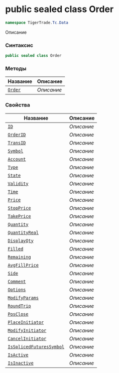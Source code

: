 
# public sealed class Order
```csharp
namespace TigerTrade.Tc.Data
```



Описание

### Синтаксис
```csharp
public sealed class Order
```


### Методы
| Название | Описание |
| --- | --- |
| [`Order`](./Order.cs/Методы/Order.md) | *Описание* |

### Свойства
| Название | Описание |
| --- | --- |
| [`ID`](./Order.cs/Свойства/ID.md) | *Описание* |
| [`OrderID`](./Order.cs/Свойства/OrderID.md) | *Описание* |
| [`TransID`](./Order.cs/Свойства/TransID.md) | *Описание* |
| [`Symbol`](./Order.cs/Свойства/Symbol.md) | *Описание* |
| [`Account`](./Order.cs/Свойства/Account.md) | *Описание* |
| [`Type`](./Order.cs/Свойства/Type.md) | *Описание* |
| [`State`](./Order.cs/Свойства/State.md) | *Описание* |
| [`Validity`](./Order.cs/Свойства/Validity.md) | *Описание* |
| [`Time`](./Order.cs/Свойства/Time.md) | *Описание* |
| [`Price`](./Order.cs/Свойства/Price.md) | *Описание* |
| [`StopPrice`](./Order.cs/Свойства/StopPrice.md) | *Описание* |
| [`TakePrice`](./Order.cs/Свойства/TakePrice.md) | *Описание* |
| [`Quantity`](./Order.cs/Свойства/Quantity.md) | *Описание* |
| [`QuantityReal`](./Order.cs/Свойства/QuantityReal.md) | *Описание* |
| [`DisplayQty`](./Order.cs/Свойства/DisplayQty.md) | *Описание* |
| [`Filled`](./Order.cs/Свойства/Filled.md) | *Описание* |
| [`Remaining`](./Order.cs/Свойства/Remaining.md) | *Описание* |
| [`AvgFillPrice`](./Order.cs/Свойства/AvgFillPrice.md) | *Описание* |
| [`Side`](./Order.cs/Свойства/Side.md) | *Описание* |
| [`Comment`](./Order.cs/Свойства/Comment.md) | *Описание* |
| [`Options`](./Order.cs/Свойства/Options.md) | *Описание* |
| [`ModifyParams`](./Order.cs/Свойства/ModifyParams.md) | *Описание* |
| [`RoundTrip`](./Order.cs/Свойства/RoundTrip.md) | *Описание* |
| [`PosClose`](./Order.cs/Свойства/PosClose.md) | *Описание* |
| [`PlaceInitiator`](./Order.cs/Свойства/PlaceInitiator.md) | *Описание* |
| [`ModifyInitiator`](./Order.cs/Свойства/ModifyInitiator.md) | *Описание* |
| [`CancelInitiator`](./Order.cs/Свойства/CancelInitiator.md) | *Описание* |
| [`IsSplicedFuturesSymbol`](./Order.cs/Свойства/IsSplicedFuturesSymbol.md) | *Описание* |
| [`IsActive`](./Order.cs/Свойства/IsActive.md) | *Описание* |
| [`IsInactive`](./Order.cs/Свойства/IsInactive.md) | *Описание* |



